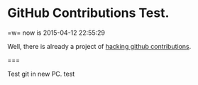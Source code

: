 GitHub Contributions Test.
===

=w= now is 2015-04-12 22:55:29  

Well, there is already a project of [hacking github contributions](https://github.com/IonicaBizau/github-contributions).

===

Test git in new PC.
test
